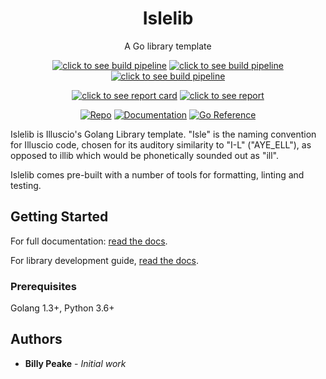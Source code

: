 <h1 align="center">Islelib</h1>
<p align="center">A Go library template</p>
<p align="center">
    <a href="https://dev.azure.com/[Organization]/[Project]/_build?definitionId=[DefID]"><img src="https://dev.azure.com/[Organization]/[Project]/_apis/build/status/[PipelineName]?repoName=[repoName]&branchName=dev" alt="click to see build pipeline"></a>
    <a href="https://dev.azure.com/[Organization]/[Project]/_build?definitionId=[DefID]"><img src="https://img.shields.io/azure-devops/tests/[Organization]/[Project]/[DefID]/dev?compact_message" alt="click to see build pipeline"></a>
    <a href="https://dev.azure.com/[Organization]/[Project]/_build?definitionId=[DefID]"><img src="https://img.shields.io/azure-devops/coverage/[Organization]/[Project]/[DefID]/dev?compact_message" alt="click to see build pipeline"></a>
</p>
<p align="center">
    <a href="https://goreportcard.com/report/[repoLink]"><img src="https://goreportcard.com/badge/[repLink]" alt="click to see report card"></a>
    <a href="https://codeclimate.com/github/peake100/rogerRabbit-go/maintainability"><img src="https://api.codeclimate.com/v1/badges/95ecc50811b5811df7b2/maintainability" alt="click to see report"></a>
</p>
<p align="center">
    <a href="https://github.com/peake100/rogerRabbit-go"><img src="https://img.shields.io/github/go-mod/go-version/peake100/rogerRabbit-go" alt="Repo"></a>
    <a href="https://peake100.github.io/rogerRabbit-go/"><img src="https://img.shields.io/badge/docs-github.io-blue" alt="Documentation"></a>
    <a href="https://pkg.go.dev/github.com/peake100/rogerRabbit-go?readme=expanded#section-documentation"><img src="https://pkg.go.dev/badge/github.com/peake100/rogerRabbit-go?readme=expanded#section-documentation.svg" alt="Go Reference"></a>
</p>

Islelib is Illuscio's Golang Library template. "Isle" is the naming convention
for Illuscio code, chosen for its auditory similarity to "I-L" ("AYE_ELL"), as
opposed to illib which would be phonetically sounded out as "ill".

Islelib comes pre-built with a number of tools for formatting, linting and 
testing.

## Getting Started
For full documentation:
[read the docs](https://illuscio-dev.github.io/islelib-go/).

For library development guide, 
[read the docs](https://illuscio-dev.github.io/islelib-go/).


### Prerequisites

Golang 1.3+, Python 3.6+

## Authors

* **Billy Peake** - *Initial work*
